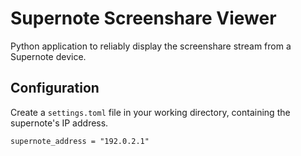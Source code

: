 # Supernote Screenshare Viewer

Python application to reliably display the screenshare stream from a Supernote device.

## Configuration

Create a `settings.toml` file in your working directory, containing the supernote's IP address.

```
supernote_address = "192.0.2.1"
```
